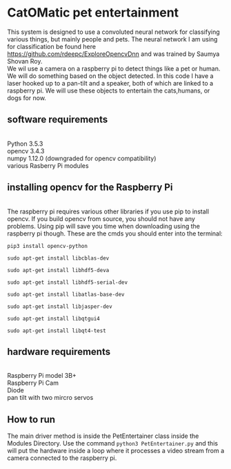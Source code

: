 # CatOMatic pet entertainment
This system is designed to use a convoluted neural network
for classifying various things, but mainly people and pets. The neural network
I am using for classification be found here https://github.com/rdeepc/ExploreOpencvDnn and
was trained by Saumya Shovan Roy.
</br>
We wil use a camera on a raspberry pi to detect things like a pet or human. We will do something
based on the object detected. In this code I have a laser hooked up to a pan-tilt and a speaker, both of which
are linked to  a raspberry pi. We will use these objects to entertain the cats,humans, or dogs for now.
## software requirements
</br>
Python 3.5.3
</br>
opencv 3.4.3
</br>
numpy 1.12.0 (downgraded for opencv compatibility)
</br>
various Rasberry Pi modules

## installing opencv for the Raspberry Pi
</br>
The raspberry pi requires various other libraries if
you use pip to install opencv. If you build opencv from
source, you should not have any problems. Using pip
will save you time when downloading using the raspberry pi
though.
These are the cmds you should enter into the terminal:

`pip3 install opencv-python`  

`sudo apt-get install libcblas-dev`

`sudo apt-get install libhdf5-deva`

`sudo apt-get install libhdf5-serial-dev`

`sudo apt-get install libatlas-base-dev`

`sudo apt-get install libjasper-dev`  

`sudo apt-get install libqtgui4`  

`sudo apt-get install libqt4-test`

## hardware requirements
</br>
Raspberry Pi model 3B+
</br>
Raspberry Pi Cam
</br>
Diode
</br>
pan tilt with two mircro servos

## How to run
The main driver method is inside the PetEntertainer class inside the Modules Directory. Use the command `python3 PetEntertainer.py` and this will put the hardware inside a loop where it processes a video stream from a camera connected to the raspberry pi.

